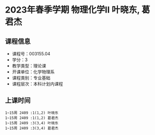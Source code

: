 # 2023年春季学期 物理化学II 叶晓东, 葛君杰






## 课程信息

- 课程号：003155.04
- 学分：3
- 教学类型：理论课
- 开课单位：化学物理系
- 课程类别：专业基础
- 课程层次：本科计划内课程

## 上课时间

```
1~15周 2409 :1(1,2) 叶晓东
1~15周 2409 :1(1,2) 葛君杰
1~15周 2409 :3(3,4) 叶晓东
1~15周 2409 :3(3,4) 葛君杰
```


